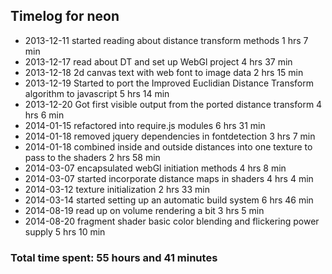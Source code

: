 ## Timelog for neon
* 2013-12-11 started reading about distance transform methods 1 hrs 7 min
* 2013-12-17 read about DT and set up WebGl project 4 hrs 37 min
* 2013-12-18 2d canvas text with web font to image data 2 hrs 15 min
* 2013-12-19 Started to port the Improved Euclidian Distance Transform algorithm to javascript 5 hrs 14 min
* 2013-12-20 Got first visible output from the ported distance transform 4 hrs 6 min
* 2014-01-15 refactored into require.js modules 6 hrs 31 min
* 2014-01-18 removed jquery dependencies in fontdetection 3 hrs 7 min
* 2014-01-18 combined inside and outside distances into one texture to pass to the shaders 2 hrs 58 min
* 2014-03-07 encapsulated webGl initiation methods 4 hrs 8 min
* 2014-03-07 started incorporate distance maps in shaders 4 hrs 4 min
* 2014-03-12 texture initialization 2 hrs 33 min
* 2014-03-14 started setting up an automatic build system 6 hrs 46 min
* 2014-08-19 read up on volume rendering a bit 3 hrs 5 min
* 2014-08-20 fragment shader basic color blending and flickering power supply 5 hrs 10 min

### Total time spent: 55 hours and 41 minutes 
